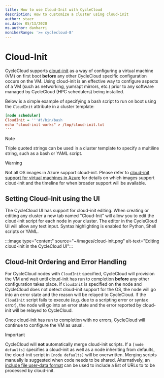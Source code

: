 ```yaml
---
title: How to use Cloud-Init with CycleCloud
description: How to customize a cluster using cloud-init
author: staer
ms.date: 05/13/2020
ms.author: danharri
monikerRange: '>= cyclecloud-8'
---
```


# Cloud-Init

CycleCloud supports [cloud-init](/azure/virtual-machines/linux/using-cloud-init) as a way of configuring a virtual machine (VM) on first boot **before** any other CycleCloud specific configuration occurs on the VM. Using cloud-init is an effective way to configure aspects of a VM (such as networking, yum/apt mirrors, etc.) prior to any software managed by CycleCloud (HPC schedulers) being installed.

Below is a simple example of specifying a bash script to run on boot using the `CloudInit` attribute in a cluster template:

```ini
[node scheduler]
CloudInit = '''#!/bin/bash
echo "cloud-init works" > /tmp/cloud-init.txt
'''
```

> [!NOTE]
> Triple quoted strings can be used in a cluster template to specify a multiline string, such as a bash or YAML script.

> [!WARNING]
> Not all OS images in Azure support cloud-init. Please refer to [cloud-init support for virtual machines in Azure](/azure/virtual-machines/linux/using-cloud-init) for details on which images support cloud-init and the timeline for when broader support will be available.

## Setting Cloud-Init using the UI

The CycleCloud UI has support for cloud-init editing. When creating or editing any cluster a new tab named "Cloud-Init" will allow you to edit the cloud-init script for each node in your cluster. The editor in the CycleCloud UI will allow any text input. Syntax highlighting is enabled for Python, Shell scripts or YAML.

:::image type="content" source="~/images/cloud-init.png" alt-text="Editing cloud-init in the CycleCloud UI":::

## Cloud-Init Ordering and Error Handling

For CycleCloud nodes with `CloudInit` specified, CycleCloud will provision the VM and wait until cloud-init has run to completion **before** any other configuration takes place. If `CloudInit` is specified on the node and CycleCloud does not detect cloud-init support for the OS, the node will go into an error state and the reason will be relayed to CycleCloud. If the `CloudInit` script fails to execute (e.g. due to a scripting error or syntax error), the node will go into an error state and the error reported by cloud-init will be relayed to CycleCloud. 

Once cloud-init has run to completion with no errors, CycleCloud will continue to configure the VM as usual.

> [!IMPORTANT]
> CycleCloud will **not** automatically merge cloud-init scripts. If a `[node defaults]` specifies a cloud-init as well as a node inheriting from defaults, the cloud-init script in `[node defaults]` will be overwritten. Merging scripts manually is suggested when code needs to be shared. Alternatively, an [include file user-data format](https://cloudinit.readthedocs.io/en/latest/topics/format.html#include-file) can be used to include a list of URLs to to be processed by cloud-init.
